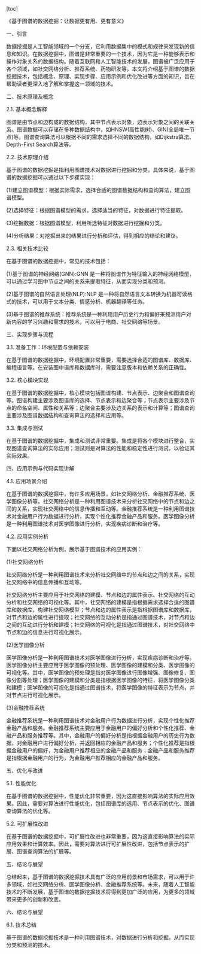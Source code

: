 
[toc]                    
                
                
《基于图谱的数据挖掘：让数据更有用、更有意义》

一、引言

数据挖掘是人工智能领域的一个分支，它利用数据集中的模式和规律来发现新的信息和知识。在数据挖掘中，图谱是非常重要的一个技术，因为它是一种能够表示和操作对象关系的数据结构。随着互联网和人工智能技术的发展，图谱被广泛应用于各个领域，如社交网络分析、推荐系统、药物研发等。本文将介绍基于图谱的数据挖掘技术，包括概念、原理、实现步骤、应用示例和优化改进等方面的知识，旨在帮助读者更深入地了解和掌握这一领域的技术。

二、技术原理及概念

2.1. 基本概念解释

图谱是由节点和边构成的数据结构，其中节点表示对象，边表示对象之间的关联关系。图谱数据可以存储在多种数据结构中，如HNSW(高性能树)、GIN(全局唯一节点)等。图谱查询算法可以根据不同的需求选择不同的数据结构，如Dijkstra算法、Depth-First Search算法等。

2.2. 技术原理介绍

基于图谱的数据挖掘是指利用图谱技术对数据进行挖掘和分类。具体来说，基于图谱的数据挖掘可以通过以下步骤实现：

(1)建立图谱模型：根据实际需求，选择合适的图谱数据结构和查询算法，建立图谱模型。

(2)选择特征：根据图谱模型的需求，选择适当的特征，对数据进行特征提取。

(3)挖掘数据：根据图谱模型，利用所选特征对数据进行挖掘和分类。

(4)分析结果：对挖掘出来的结果进行分析和评估，得到相应的结论和建议。

2.3. 相关技术比较

在基于图谱的数据挖掘中，常见的技术包括：

(1)基于图谱的神经网络(GNN):GNN 是一种将图谱作为特征输入的神经网络模型，可以通过学习图中节点之间的关系来提取特征，从而实现分类和预测。

(2)基于图谱的自然语言处理(NLP):NLP 是一种将自然语言文本转换为机器可读格式的技术，可以用于文本分类、情感分析、机器翻译等任务。

(3)基于图谱的推荐系统：推荐系统是一种利用用户历史行为和偏好来预测用户对新内容的学习兴趣和需求的技术，可以用于电商、社交网络等场景。

三、实现步骤与流程

3.1. 准备工作：环境配置与依赖安装

在基于图谱的数据挖掘中，环境配置非常重要，需要选择合适的图谱库、数据库、编程语言等。在安装图中谱库和数据库时，需要注意版本和依赖关系的正确性。

3.2. 核心模块实现

在基于图谱的数据挖掘中，核心模块包括图谱构建、节点表示、边聚合和图谱查询等。图谱构建主要涉及图谱库的选择、节点表示和边聚合等；节点表示主要涉及节点的命名空间、属性和关系等；边聚合主要涉及边关系的表示和计算等；图谱查询主要涉及图谱数据结构和查询算法的选择和应用等。

3.3. 集成与测试

在基于图谱的数据挖掘中，集成和测试非常重要。集成是将各个模块进行整合，实现图谱查询算法的实际应用；测试则是对算法的性能和稳定性进行测试，以验证其实际效果。

四、应用示例与代码实现讲解

4.1. 应用场景介绍

在基于图谱的数据挖掘中，有许多应用场景，如社交网络分析、金融推荐系统、医学图像分析等。社交网络分析是一种利用图谱技术来分析社交网络中的节点和边之间的关系，实现社交网络中的信息传播和互动等。金融推荐系统是一种利用图谱技术对金融用户行为数据进行分析，实现个性化推荐金融产品和服务。医学图像分析是一种利用图谱技术对医学图像进行分析，实现疾病诊断和治疗等。

4.2. 应用实例分析

下面以社交网络分析为例，展示基于图谱技术的应用实例：

(1)社交网络分析

社交网络分析是一种利用图谱技术来分析社交网络中的节点和边之间的关系，实现社交网络中的信息传播和互动等。

社交网络分析主要应用于社交网络的建模、节点和边的属性表示、社交网络的互动分析和社交网络的可视化等。其中，社交网络的建模是指根据需求选择合适的图谱库和数据库，构建社交网络模型；节点和边的属性表示是指根据图谱库和数据库，对节点和边的属性进行提取；社交网络的互动分析是指通过图谱技术，对节点和边之间的互动进行分析和建模；社交网络的可视化是指通过图谱技术，对社交网络中节点和边的信息进行可视化展示。

(2)医学图像分析

医学图像分析是一种利用图谱技术对医学图像进行分析，实现疾病诊断和治疗等。医学图像分析主要应用于医学图像的预处理、医学图像的建模和分类、医学图像的可视化等。其中，医学图像的预处理是指对医学图像进行图像增强、图像修复、图像分割等处理；医学图像的建模和分类是指根据医学图像的特征，将医学图像分类和建模；医学图像的可视化是指通过图谱技术，将医学图像的特征表示为节点，并对节点进行可视化展示。

(3)金融推荐系统

金融推荐系统是一种利用图谱技术对金融用户行为数据进行分析，实现个性化推荐金融产品和服务。金融推荐系统主要应用于金融用户的偏好分析和个性化推荐、金融产品和服务推荐等。其中，金融用户的偏好分析是指根据金融用户的历史行为数据，对金融用户进行偏好分析，并返回相应的金融产品和服务；个性化推荐是指根据金融用户的偏好，为金融用户推荐相应的金融产品和服务；金融产品和服务推荐是指根据金融用户的行为，为金融用户推荐相应的金融产品和服务。

五、优化与改进

5.1. 性能优化

在基于图谱的数据挖掘中，性能优化非常重要，因为这直接影响算法的实际应用效果。因此，需要对算法进行性能优化，包括图谱库的选用、节点表示的优化、图谱查询算法的优化等。

5.2. 可扩展性改进

在基于图谱的数据挖掘中，可扩展性改进也非常重要，因为这直接影响算法的实际应用效果和计算效率。因此，需要对算法进行可扩展性改进，包括节点表示的扩展、图谱查询算法的扩展等。

五、结论与展望

总结起来，基于图谱的数据挖掘技术具有广泛的应用前景和市场需求，可以用于许多领域，如社交网络分析、医学图像分析、金融推荐系统等。未来，随着人工智能技术的不断发展，基于图谱的数据挖掘技术将得到更加广泛的应用，为更多的领域带来更多的创新和改变。

六、结论与展望

6.1. 技术总结

基于图谱的数据挖掘技术是一种利用图谱技术，对数据进行分析和挖掘，从而实现分类和预测的技术。

